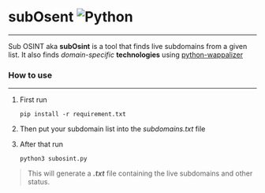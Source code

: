 # subOsent ![Python](https://img.shields.io/badge/-Python-black?style=flat-square&logo=Python)
_______________________
Sub OSINT aka **subOsint** is a tool that finds live subdomains from a given list. It also finds *domain-specific* **technologies** using [python-wappalizer](https://pypi.org/project/python-Wappalyzer/)

### How to use
________________________
1. First run
    
    `pip install -r requirement.txt`

2. Then put your subdomain list into the *subdomains.txt* file

3. After that run

    `python3 subosint.py`

> This will generate a ***.txt*** file containing the live subdomains and other status.
